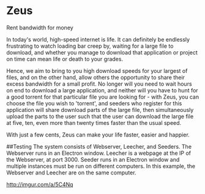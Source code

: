 # Zeus
Rent bandwidth for money

In today's world, high-speed internet is life. It can definitely be endlessly frustrating to watch loading bar creep by, waiting for a large file to download, and whether you manage to download that application or project on time can mean life or death to your grades.

Hence, we aim to bring to you high download speeds for your largest of files, and on the other hand, allow others the opportunity to share their excess bandwidth for a small profit. No longer will you need to wait hours on end to download a large application, and neither will you have to hunt for a good torrent for that particular file you are looking for - with Zeus, you can choose the file you wish to 'torrent', and seeders who register for this application will share download parts of the large file, then simultaneously upload the parts to the user such that the user can download the large file at five, ten, even more than twenty times faster than the usual speed.

With just a few cents, Zeus can make your life faster, easier and happier.

##Testing
The system consists of Webserver, Leecher, and Seeders. The Webserver runs in an Electron window. Leecher is a webpage at the IP of the Webserver, at port 3000. Seeder runs in an Electron window and multiple instances must be run on different computers. In this example, the Webserver and Leecher are on the same computer.

http://imgur.com/a/5C4Nq
